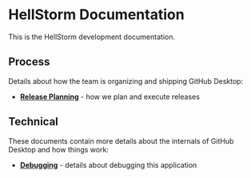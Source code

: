 # HellStorm Documentation

This is the HellStorm development documentation.

## Process

Details about how the team is organizing and shipping GitHub Desktop:

 - **[Release Planning](../RELEASES.md)** - how we plan and execute
    releases

## Technical

These documents contain more details about the internals of GitHub Desktop
and how things work:

 - **[Debugging](technical/debugging.md)** - details about debugging this application
